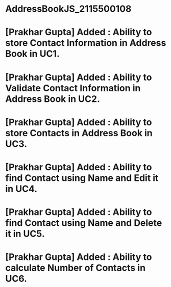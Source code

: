 # AddressBookJS_2115500108

# [Prakhar Gupta] Added : Ability to store Contact Information in Address Book in UC1.
# [Prakhar Gupta] Added : Ability to Validate Contact Information in Address Book in UC2. 
# [Prakhar Gupta] Added : Ability to store Contacts in Address Book in UC3.
# [Prakhar Gupta] Added : Ability to find Contact using Name and Edit it in UC4. 
# [Prakhar Gupta] Added : Ability to find Contact using Name and Delete it in UC5. 
# [Prakhar Gupta] Added : Ability to calculate Number of Contacts in UC6. 